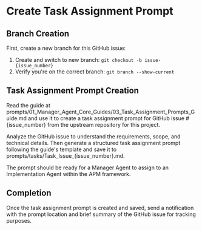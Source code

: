 # Create Task Assignment Prompt

## Branch Creation
First, create a new branch for this GitHub issue:

1. Create and switch to new branch: `git checkout -b issue-{issue_number}`
2. Verify you're on the correct branch: `git branch --show-current`

## Task Assignment Prompt Creation
Read the guide at prompts/01_Manager_Agent_Core_Guides/03_Task_Assignment_Prompts_Guide.md and use it to create a task assignment prompt for GitHub issue #{issue_number} from the upstream repository for this project. 

Analyze the GitHub issue to understand the requirements, scope, and technical details. Then generate a structured task assignment prompt following the guide's template and save it to prompts/tasks/Task_Issue_{issue_number}.md.

The prompt should be ready for a Manager Agent to assign to an Implementation Agent within the APM framework.

## Completion
Once the task assignment prompt is created and saved, send a notification with the prompt location and brief summary of the GitHub issue for tracking purposes.